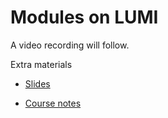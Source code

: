 # Modules on LUMI

A video recording will follow.

Extra materials

-   [Slides](https://462000265.lumidata.eu/2day-20240502/files/LUMI-2day-20240502-04-modules.pdf)

-   [Course notes](04_Modules.md)
